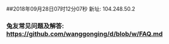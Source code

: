 ##2018年09月28日07时12分07秒 新址: 104.248.50.2
### 兔友常见问题及解答: https://github.com/wanggonging/d/blob/w/FAQ.md
